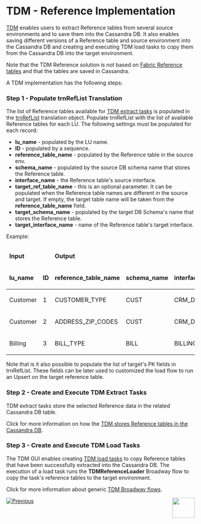 # TDM - Reference Implementation

<a href="https://www.k2view.com/products/test-data-management/" target="_blank">TDM</a> enables users to extract Reference tables from several source environments and to save them into the Cassandra DB. It also enables saving different versions of a Reference table and source environment into the Cassandra DB and creating and executing TDM load tasks to copy them from the Cassandra DB into the target environment. 

Note that the TDM Reference solution is not based on [Fabric Reference tables](/articles/22_reference(commonDB)_tables/01_fabric_commonDB_overview.md) and that the tables are saved in Cassandra. 

A TDM implementation has the following steps:

### Step 1 - Populate trnRefList Translation

The list of Reference tables available for [TDM extract tasks](/articles/TDM/tdm_gui/24_task_reference_tab.md#reference-tab---extract-task) is populated in the [trnRefList](04_fabric_tdm_library.md#trnreflist) translation object. Populate trnRefList with the list of available Reference tables for each LU. The following settings must be populated for each record:

- **lu_name** - populated by the LU name.
- **ID** - populated by a sequence.
- **reference_table_name** - populated by the Reference table in the source env.
- **schema_name** - populated by the source DB schema name that stores the Reference table.
- **interface_name** - the Reference table's source interface.
- **target_ref_table_name** - this is an optional parameter. It can be populated when the Reference table names are different in the source and target. If empty, the target table name will be taken from the **reference_table_name** field.
- **target_schema_name** - populated by the target DB Schema's name that stores the Reference table.
- **target_interface_name** - name of the Reference table's target interface. 

Example:

<table>
<thead>
<tr>
<td colspan="2">
<p><strong>Input</strong></p>
</td>
<td colspan="6">
<p><strong>Output</strong></p>
</td>
</tr>
<tr>
<td>
<p><strong>lu_name</strong></p>
</td>
<td>
<p><strong>ID</strong></p>
</td>
<td>
<p><strong>reference_table_name</strong></p>
</td>
<td>
<p><strong>schema_name</strong></p>
</td>
<td>
<p><strong>interface_name</strong></p>
</td>
<td>
<p><strong>target_ref_table_name</strong></p>
</td>
<td>
<p><strong>target_schema_name</strong></p>
</td>
<td>
<p><strong>target_interface_name</strong></p>
</td>
</tr>
</thead>
<tbody>
<tr>
<td width="127">
<p>Customer</p>
</td>
<td width="42">
<p>1</p>
</td>
<td width="199">CUSTOMER_TYPE</td>
<td width="124">CUST</td>
<td width="112">CRM_DB</td>
<td width="124">&nbsp;</td>
<td width="124">TAR_CUST</td>
<td width="112">CRM_DB</td>
</tr>
<tr>
<td width="127">
<p>Customer</p>
</td>
<td width="42">
<p>2</p>
</td>
<td width="199">ADDRESS_ZIP_CODES</td>
<td width="124">CUST</td>
<td width="112">CRM_DB</td>
<td width="124">&nbsp;</td>
<td width="124">TAR_CUST</td>
<td width="112">CRM_DB</td>
</tr>
<tr>
<td width="127">
<p>Billing</p>
</td>
<td width="42">
<p>3</p>
</td>
<td width="199">BILL_TYPE</td>
<td width="124">BILL</td>
<td width="112">BILLING_DB</td>
<td width="124">BILL_TYPE_TAR</td>
<td width="124">TAR_BILL</td>
<td width="112">BILLING_DB</td>
</tr>
</tbody>
</table>



Note that is it also possible to populate the list of target's PK fields in trnRefList. These fields can be later used to customized the load flow to run an Upsert on the target reference table.



### Step 2 - Create and Execute TDM Extract Tasks

TDM extract tasks store the selected Reference data in the related Cassandra DB table.

Click for more information on how the [TDM stores Reference tables in the Cassandra DB](/articles/TDM/tdm_architecture/05_tdm_reference_processes.md#reference-cassandra-table).

### Step 3 - Create and Execute TDM Load Tasks

The TDM GUI enables creating [TDM load tasks](/articles/TDM/tdm_gui/24_task_reference_tab.md#reference-tab---load-task) to copy Reference tables that have been successfully extracted into the Cassandra DB. The execution of a load task runs the **TDMReferenceLoader** Broadway flow to copy the task's reference tables to the target environment.

Click for more information about generic [TDM Broadway flows](10_tdm_generic_broadway_flows.md).

[![Previous](/articles/images/Previous.png)](08_tdm_implement_delete_of_entities.md)[<img align="right" width="60" height="54" src="/articles/images/Next.png">](10_tdm_generic_broadway_flows.md)





